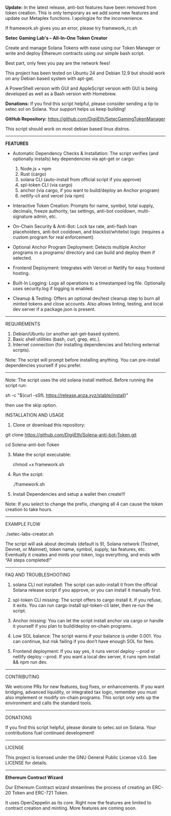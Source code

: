 **Update:** In the latest release, anti-bot features have been removed from token creation. This is only temporary as we add some new features and update our Metaplex functions. I apologize for the inconvenience.

If framework.sh gives you an error, please try framework_rc.sh

**Setec Gaming Lab's
– All-In-One Token Creator**

Create and manage Solana Tokens with ease using our Token Manager or write and deploy Ethereum contracts using our simple bash script. 

Best part, only fees you pay are the network fees!

This project has been tested on Ubuntu 24 and Debian 12.9 but should work on any Debian based system with apt-get.

A PowerShell version with GUI and AppleScript version with GUI is being developed as well as a Bash version with Homebrew.

**Donations:** If you find this script helpful, please consider sending a tip to setec.sol on Solana. Your support helps us keep building!

**GitHub Repository:** https://github.com/DigijEth/SetecGamingTokenManager

This script should work on most debian based linux distros.

------------------------------------------------------------------

**FEATURES**

- Automatic Dependency Checks & Installation:
  The script verifies (and optionally installs) key dependencies via apt-get or cargo:
  1. Node.js + npm
  2. Rust (cargo)
  3. solana CLI (auto-install from official script if you approve)
  4. spl-token CLI (via cargo)
  5. anchor (via cargo, if you want to build/deploy an Anchor program)
  6. netlify-cli and vercel (via npm)

- Interactive Token Creation:
  Prompts for name, symbol, total supply, decimals, freeze authority, tax settings, anti-bot cooldown, multi-signature admin, etc.

- On-Chain Security & Anti-Bot:
  Lock tax rate, anti-flash loan placeholders, anti-bot cooldown, and blacklist/whitelist logic (requires a custom program for real enforcement).

- Optional Anchor Program Deployment:
  Detects multiple Anchor programs in a programs/ directory and can build and deploy them if selected.

- Frontend Deployment:
  Integrates with Vercel or Netlify for easy frontend hosting.

- Built-In Logging:
  Logs all operations to a timestamped log file. Optionally uses security.log if logging is enabled.

- Cleanup & Testing:
  Offers an optional dev/test cleanup step to burn all minted tokens and close accounts. Also allows linting, testing, and local dev server if a package.json is present.

------------------------------------------------------------------

REQUIREMENTS

1. Debian/Ubuntu (or another apt-get-based system).
2. Basic shell utilities (bash, curl, grep, etc.).
3. Internet connection (for installing dependencies and fetching external scripts).

Note: The script will prompt before installing anything. You can pre-install dependencies yourself if you prefer.

------------------------------------------------------------------

Note: The script uses the old solana install method. Before running the script run:

sh -c "$(curl -sSfL https://release.anza.xyz/stable/install)"

then use the skip option.

INSTALLATION AND USAGE

1. Clone or download this repository:
   
git clone https://github.com/DigijEth/Solena-anti-bot-Token.git

cd Solena-anti-bot-Token

3. Make the script executable:
   
    chmod +x framework.sh

5. Run the script:

    ./framework.sh

7. Install Dependencies and setup a wallet then create!!!

Note: If you select to change  the prefix, changing all 4 can cause the token creation to take hours.


------------------------------------------------------------------

EXAMPLE FLOW

./setec-labs-creator.sh

The script will ask about decimals (default is 9), Solana network (Testnet, Devnet, or Mainnet), token name, symbol, supply, tax features, etc. Eventually it creates and mints your token, logs everything, and ends with “All steps completed!”

------------------------------------------------------------------

FAQ AND TROUBLESHOOTING

1. solana CLI not installed:
   The script can auto-install it from the official Solana release script if you approve, or you can install it manually first.

2. spl-token CLI missing:
   The script offers to cargo install it. If you refuse, it exits. You can run cargo install spl-token-cli later, then re-run the script.

3. Anchor missing:
   You can let the script install anchor via cargo or handle it yourself if you plan to build/deploy on-chain programs.

4. Low SOL balance:
   The script warns if your balance is under 0.001. You can continue, but risk failing if you don’t have enough SOL for fees.

5. Frontend deployment:
   If you say yes, it runs vercel deploy --prod or netlify deploy --prod. If you want a local dev server, it runs npm install && npm run dev.

------------------------------------------------------------------

CONTRIBUTING

We welcome PRs for new features, bug fixes, or enhancements. If you want bridging, advanced liquidity, or integrated tax logic, remember you must also implement or modify on-chain programs. This script only sets up the environment and calls the standard tools.

------------------------------------------------------------------

DONATIONS

If you find this script helpful, please donate to setec.sol on Solana. Your contributions fuel continued development!

------------------------------------------------------------------

LICENSE

This project is licensed under the GNU General Public License v3.0. See LICENSE for details.

-----------------------------------

**Ethereum Contract Wizard**

Our Ethereum Contract wizard streamlines the process of creating an ERC-20 Token and ERC-721 Token.

It uses OpenZeppelin as its core. Right now the features are limited to contract creation and minting. More features are coming soon.

